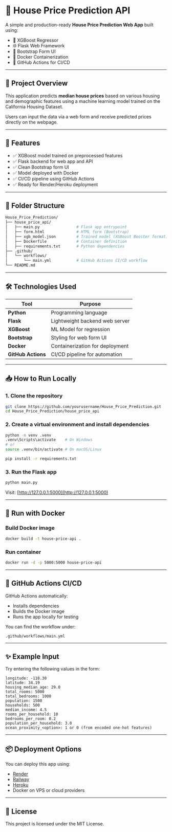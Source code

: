 # 🏡 House Price Prediction API

A simple and production-ready **House Price Prediction Web App** built using:

- 🧠 XGBoost Regressor
- 🌐 Flask Web Framework
- 💄 Bootstrap Form UI
- 🐳 Docker Containerization
- 🔁 GitHub Actions for CI/CD

---

## 📌 Project Overview

This application predicts **median house prices** based on various housing and demographic features using a machine learning model trained on the California Housing Dataset.

Users can input the data via a web form and receive predicted prices directly on the webpage.

---

## 🚀 Features

- ✅ XGBoost model trained on preprocessed features
- ✅ Flask backend for web app and API
- ✅ Clean Bootstrap form UI
- ✅ Model deployed with Docker
- ✅ CI/CD pipeline using GitHub Actions
- ✅ Ready for Render/Heroku deployment

---

## 📂 Folder Structure

```bash
House_Price_Prediction/
├── house_price_api/
│   ├── main.py                # Flask app entrypoint
│   ├── form.html              # HTML form (Bootstrap)
│   ├── xgb_model.json         # Trained model (XGBoost Booster format)
│   ├── Dockerfile             # Container definition
│   ├── requirements.txt       # Python dependencies
├── .github/
│   └── workflows/
│       └── main.yml           # GitHub Actions CI/CD workflow
└── README.md
```

---

## 🛠️ Technologies Used

| Tool               | Purpose                         |
| ------------------ | ------------------------------- |
| **Python**         | Programming language            |
| **Flask**          | Lightweight backend web server  |
| **XGBoost**        | ML Model for regression         |
| **Bootstrap**      | Styling for web form UI         |
| **Docker**         | Containerization for deployment |
| **GitHub Actions** | CI/CD pipeline for automation   |

---

## 📥 How to Run Locally

### 1. Clone the repository

```bash
git clone https://github.com/yourusername/House_Price_Prediction.git
cd House_Price_Prediction/house_price_api
```

### 2. Create a virtual environment and install dependencies

```bash
python -m venv .venv
.venv\Scripts\activate    # On Windows
# or
source .venv/bin/activate # On macOS/Linux

pip install -r requirements.txt
```

### 3. Run the Flask app

```bash
python main.py
```

Visit: [http://127.0.0.1:5000](http://127.0.0.1:5000)

---

## 🐳 Run with Docker

### Build Docker image

```bash
docker build -t house-price-api .
```

### Run container

```bash
docker run -d -p 5000:5000 house-price-api
```

---

## 🔁 GitHub Actions CI/CD

GitHub Actions automatically:

- Installs dependencies
- Builds the Docker image
- Runs the app locally for testing

You can find the workflow under:

```
.github/workflows/main.yml
```

---

## ✨ Example Input

Try entering the following values in the form:

```
longitude: -118.30
latitude: 34.19
housing_median_age: 29.0
total_rooms: 5000
total_bedrooms: 1000
population: 1500
households: 500
median_income: 4.5
rooms_per_household: 10
bedrooms_per_room: 0.2
population_per_household: 3.0
ocean_proximity_<option>: 1 or 0 (from encoded one-hot features)
```

---

## 📦 Deployment Options

You can deploy this app using:

- [Render](https://render.com/)
- [Railway](https://railway.app/)
- [Heroku](https://heroku.com/)
- Docker on VPS or cloud providers

---

## 📜 License

This project is licensed under the MIT License.
